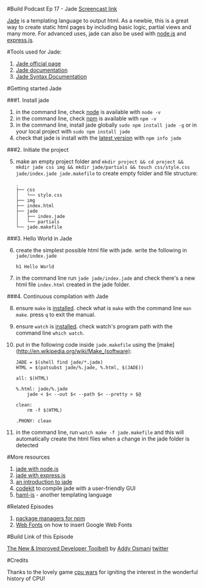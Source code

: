 #Build Podcast Ep 17 - Jade
[Screencast link ](http://build-podcast.com/jade/)

[Jade](http://jade-lang.com/) is a templating language to output html. As a newbie, this is a great way to create static html pages by including basic logic, partial views and many more. For advanced uses, jade can also be used with [node.js](http://nodejs.org/) and [express.js](http://expressjs.com/).


#Tools used for Jade:

1. [Jade official page](http://yslow.org/)
2. [Jade documentation](https://github.com/visionmedia/jade)
2. [Jade Syntax Documentation](http://naltatis.github.com/jade-syntax-docs/)

#Getting started Jade

###1. Install jade
1. in the command line, check [node](http://nodejs.org/) is available with `node -v`
2. in the command line, check [npm](https://npmjs.org/) is available with `npm -v`
3. in the command line, install jade globally `sudo npm install jade -g` or in your local project with `sudo npm install jade`
4. check that jade is install with the [latest version](https://npmjs.org/package/jade) with `npm info jade`

###2. Initiate the project

5. make an empty project folder and `mkdir project && cd project && mkdir jade css img && mkdir jade/partials && touch css/style.css jade/index.jade jade.makefile` to create empty folder and file structure:

    ```
    .
    ├── css
    │   └── style.css
    ├── img
    ├── index.html
    ├── jade
    │   ├── index.jade
    │   └── partials
    └── jade.makefile
    ```
    
###3. Hello World in Jade

6. create the simplest possible html file with jade. write the following in `jade/index.jade`

    ```
    h1 Hello World
    ```
7. in the command line run `jade jade/index.jade` and check there's a new html file `index.html` created in the jade folder. 

###4. Continuous compilation with Jade

8. ensure `make` is [installed](http://stackoverflow.com/questions/6767481/where-can-i-find-make-program-for-mac-os-x-lion). check what is `make` with the command line `man make`. press `q` to exit the manual.
8. ensure `watch` is [installed](http://osxdaily.com/2010/08/22/install-watch-command-on-os-x/). check watch's program path with the command line `which watch`. 
9. put in the following code inside `jade.makefile` using the [make](http://en.wikipedia.org/wiki/Make_(software):

    ```
    JADE = $(shell find jade/*.jade)
    HTML = $(patsubst jade/%.jade, %.html, $(JADE))
    
    all: $(HTML)
    
    %.html: jade/%.jade
    	jade < $< --out $< --path $< --pretty > $@
    
    clean:
    	rm -f $(HTML)
    
    .PHONY: clean
    ```
    
8. in the command line, run `watch make -f jade.makefile` and this will automatically create the html files when a change in the jade folder is detected


#More resources 

1. [jade with node.js](http://devashish.co.in/2012/01/27/node-jspart-3-jade-bootstrap/)
2. [jade with express.js](http://www.hacksparrow.com/express-js-tutorial.html)
3. [an introduction to jade](http://www.franz-enzenhofer.com/jade)
4. [codekit](http://incident57.com/codekit/) to compile jade with a user-friendly GUI
5. [haml-js](https://github.com/creationix/haml-js) - another templating language


#Related Episodes

1. [package managers for npm](http://build-podcast.com/package-managers/)
2. [Web Fonts](http://build-podcast.com/web-fonts/) on how to insert Google Web Fonts

#Build Link of this Episode

[The New & Improved Developer Toolbelt](http://dl.dropbox.com/u/70775642/talks/tooling/fronteers/index.html) by [Addy Osmani](http://addyosmani.com/blog/) [twitter](https://twitter.com/addyosmani)

#Credits

Thanks to the lovely game [cpu wars](http://us.cpuwarsthegame.com/) for igniting the interest in the wonderful history of CPU!